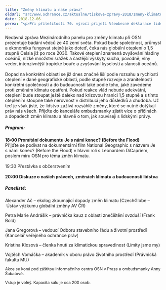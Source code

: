 ```yaml
---
title: "Změny klimatu a naše práva"
oldUrl: "src/www.ochrance.cz/aktualne/tiskove-zpravy-2018/zmeny-klimatu-a-nase-prava"
date: 2018-12-06
perex: "<p>Při příležitosti 70. výročí přijetí Všeobecné deklarace lidských práv a Mezinárodního dne lidských práv vás zveme na promítání dokumentu a diskuzi na téma „změny klimatu a naše práva“. Koná se v pondělí 10. prosince v sále Otakara Motejla v Kanceláři veřejného ochránce práv v Brně.</p>"
---
```


<!-- imported from the old website -->

<p>Nedávná zpráva Mezinárodního panelu pro změny klimatu při OSN prezentuje bádání vědců ze 40 zemí světa. Pokud bude společnost, průmysl a ekonomika fungovat stejně jako doteď, čeká nás globální oteplení o 1,5 stupně Celsia již po roce 2030. Takové oteplení znamená zvyšování hladiny oceánů, nízké množství srážek a častější výskyty sucha, povodně, vlny veder, intenzivnější tropické bouře a zvyšování kyselosti a slanosti oceánů.<br /> <br /> Dopad na konkrétní oblasti se již dnes značně liší podle rozsahu a rychlosti oteplení v dané geografické oblasti, podle stupně rozvoje a zranitelnosti konkrétní společnosti a do budoucnosti také podle toho, jaké zavedeme proti změnám klimatu opatření. Pokud reakce vlád nebude adekvátní, oteplení bude stoupat ještě daleko nad krizovou hranici 1,5 stupně a s tímto oteplením stoupne také nerovnost v distribuci jeho důsledků a chudoba. Už teď je však jisté, že lidstvo zažívá rozsáhlé změny, které se nutně dotýkají práv nás všech. Přijďte do kanceláře ombudsmanky zjistit více o příčinách a dopadech změn klimatu a hlavně o tom, jak souvisejí s lidskými právy.</p><h5> Program:</h5> <b>18:00 Promítání dokumentu Je s námi konec? (Before the Flood)</b><br /> Přijďte se podívat na dokumentární film National Geographic s názvem Je s námi konec? (Before the Flood) v hlavní roli s Leonardem DiCapriem, poslem míru OSN pro téma změn klimatu.<br /> <br /> 19:30 Přestávka s občerstvením<br /> <br /><b> 20:00 Diskuze o našich právech, změnách klimatu a budoucnosti lidstva</b><br /><h5> Panelisté:</h5><p> Alexander Ač &ndash; ekolog zkoumající dopady změn klimatu (CzechGlobe &ndash; Ústav výzkumu globální změny AV ČR)</p><p>Petra Marie Andrášik &ndash; právnička kauz z oblasti znečištění ovzduší (Frank Bold)</p><p>Jana Gregorová – vedoucí Odboru stavebního řádu a životní prostředí (Kancelář veřejného ochránce práv)</p><p>Kristina Klosová &ndash; členka hnutí za klimatickou spravedlnost (Limity jsme my)</p><p>Vojtěch Vomáčka &ndash; akademik v oboru právo životního prostředí (Právnická fakulta MU)</p><p></p><p><span style="font-size: 12.8px;">Akce se koná pod záštitou Informačního centra OSN v Praze a ombudsmanky Anny Šabatové.</span></p><p><span style="font-size: 12.8px;">Vstup je volný. </span><span style="font-size: 12.8px;">Kapacita sálu je cca 200 osob.</span></p>
